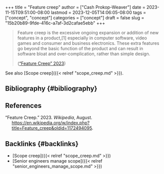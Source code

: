 +++
title = "Feature creep"
author = ["Cash Prokop-Weaver"]
date = 2023-11-15T09:51:00-08:00
lastmod = 2023-12-05T14:06:05-08:00
tags = ["concept", "concept"]
categories = ["concept"]
draft = false
slug = "15b20b89-9fde-416c-a7af-3d2cafae5ebb"
+++

> Feature creep is the excessive ongoing expansion or addition of new features in a product,[1] especially in computer software, video games and consumer and business electronics. These extra features go beyond the basic function of the product and can result in software bloat and over-complication, rather than simple design.
>
> (<a href="#citeproc_bib_item_1">“Feature Creep” 2023</a>)

See also [Scope creep]({{< relref "scope_creep.md" >}}).


## Bibliography {#bibliography}

## References

<style>.csl-entry{text-indent: -1.5em; margin-left: 1.5em;}</style><div class="csl-bib-body">
  <div class="csl-entry"><a id="citeproc_bib_item_1"></a>“Feature Creep.” 2023. <i>Wikipedia</i>, August. <a href="https://en.wikipedia.org/w/index.php?title=Feature_creep&oldid=1172494095">https://en.wikipedia.org/w/index.php?title=Feature_creep&#38;oldid=1172494095</a>.</div>
</div>


## Backlinks {#backlinks}

-   [Scope creep]({{< relref "scope_creep.md" >}})
-   [Senior engineers manage scope]({{< relref "senior_engineers_manage_scope.md" >}})
